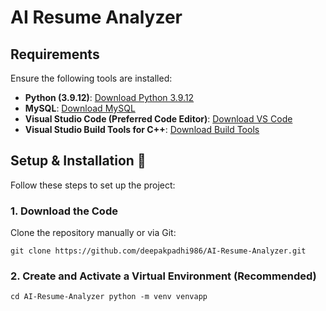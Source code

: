 # AI Resume Analyzer

## Requirements
Ensure the following tools are installed:

- **Python (3.9.12)**: [Download Python 3.9.12](https://www.python.org/downloads/release/python-3912/)
- **MySQL**: [Download MySQL](https://www.mysql.com/downloads/)
- **Visual Studio Code (Preferred Code Editor)**: [Download VS Code](https://code.visualstudio.com/Download)
- **Visual Studio Build Tools for C++**: [Download Build Tools](https://aka.ms/vs/17/release/vs_BuildTools.exe)

## Setup & Installation 👀
Follow these steps to set up the project:

### 1. Download the Code
Clone the repository manually or via Git:

`git clone https://github.com/deepakpadhi986/AI-Resume-Analyzer.git`
### 2. Create and Activate a Virtual Environment (Recommended)
`cd AI-Resume-Analyzer
python -m venv venvapp`
